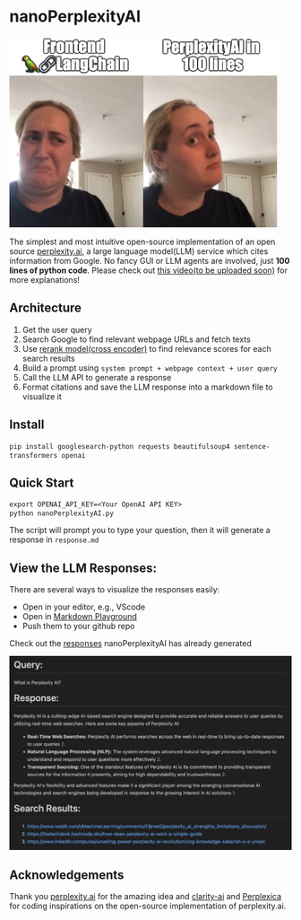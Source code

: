 # nanoPerplexityAI
![meme](/assets/meme.png)

The simplest and most intuitive open-source implementation of an open source [perplexity.ai](https://www.perplexity.ai/), a large language model(LLM) service which cites information from Google. No fancy GUI or LLM agents are involved, just **100 lines of python code**.
Please check out [this video(to be uploaded soon)]() for more explanations!

## Architecture

1. Get the user query
2. Search Google to find relevant webpage URLs and fetch texts
3. Use [rerank model(cross encoder)](https://www.sbert.net/examples/applications/retrieve_rerank/README.html) to find relevance scores for each search results
4. Build a prompt using `system prompt + webpage context + user query`
5. Call the LLM API to generate a response
6. Format citations and save the LLM response into a markdown file to visualize it

## Install
```
pip install googlesearch-python requests beautifulsoup4 sentence-transformers openai 
```

## Quick Start
```
export OPENAI_API_KEY=<Your OpenAI API KEY>
python nanoPerplexityAI.py
```

The script will prompt you to type your question, then it will generate a response in `response.md`

## View the LLM Responses:
There are several ways to visualize the responses easily:
- Open in your editor, e.g., VScode
- Open in [Markdown Playground](https://dotmd-editor.vercel.app/)
- Push them to your github repo

Check out the [responses](/example_outputs/) nanoPerplexityAI has already generated 

![Response](/assets/example_response.png)


## Acknowledgements
Thank you [perplexity.ai](https://www.perplexity.ai/) for the amazing idea and [clarity-ai](https://github.com/mckaywrigley/clarity-ai) and [Perplexica](https://github.com/ItzCrazyKns/Perplexica) for coding inspirations on the open-source implementation of perplexity.ai. 